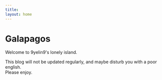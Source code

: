 ```yaml
---
title: 
layout: home
---
```


# Galapagos
  
Welcome to 9yelin9's lonely island.  
  
This blog will not be updated regularly, and maybe disturb you with a poor english.  
Please enjoy.
